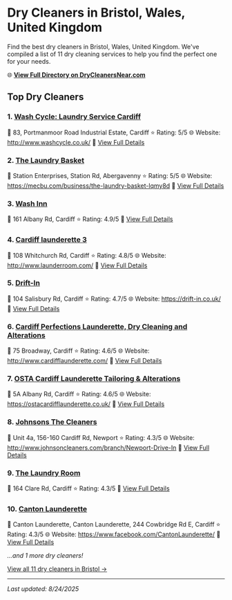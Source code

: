 # Dry Cleaners in Bristol, Wales, United Kingdom

Find the best dry cleaners in Bristol, Wales, United Kingdom. We've compiled a list of 11 dry cleaning services to help you find the perfect one for your needs.

🌐 **[View Full Directory on DryCleanersNear.com](https://drycleanersnear.com/city/United%20Kingdom/Wales/Bristol)**

## Top Dry Cleaners

### 1. [Wash Cycle: Laundry Service Cardiff](https://drycleanersnear.com/dryCleaner/68a52c855ea1ca1ba63a4fe9/wash-cycle-laundry-service-cardiff)
📍 83, Portmanmoor Road Industrial Estate, Cardiff
⭐ Rating: 5/5
🌐 Website: http://www.washcycle.co.uk/
🔗 [View Full Details](https://drycleanersnear.com/dryCleaner/68a52c855ea1ca1ba63a4fe9/wash-cycle-laundry-service-cardiff)

### 2. [The Laundry Basket](https://drycleanersnear.com/dryCleaner/68a52cdd5ea1ca1ba63a55cf/the-laundry-basket)
📍 Station Enterprises, Station Rd, Abergavenny
⭐ Rating: 5/5
🌐 Website: https://mecbu.com/business/the-laundry-basket-lqmy8d
🔗 [View Full Details](https://drycleanersnear.com/dryCleaner/68a52cdd5ea1ca1ba63a55cf/the-laundry-basket)

### 3. [Wash Inn](https://drycleanersnear.com/dryCleaner/68a52d1d5ea1ca1ba63a58b0/wash-inn)
📍 161 Albany Rd, Cardiff
⭐ Rating: 4.9/5
🔗 [View Full Details](https://drycleanersnear.com/dryCleaner/68a52d1d5ea1ca1ba63a58b0/wash-inn)

### 4. [Cardiff launderette 3](https://drycleanersnear.com/dryCleaner/68a52c775ea1ca1ba63a4ed9/cardiff-launderette-3)
📍 108 Whitchurch Rd, Cardiff
⭐ Rating: 4.8/5
🌐 Website: http://www.launderroom.com/
🔗 [View Full Details](https://drycleanersnear.com/dryCleaner/68a52c775ea1ca1ba63a4ed9/cardiff-launderette-3)

### 5. [Drift-In](https://drycleanersnear.com/dryCleaner/68a52c715ea1ca1ba63a4e0d/drift-in)
📍 104 Salisbury Rd, Cardiff
⭐ Rating: 4.7/5
🌐 Website: https://drift-in.co.uk/
🔗 [View Full Details](https://drycleanersnear.com/dryCleaner/68a52c715ea1ca1ba63a4e0d/drift-in)

### 6. [Cardiff Perfections Launderette, Dry Cleaning and Alterations](https://drycleanersnear.com/dryCleaner/68a52c735ea1ca1ba63a4e4d/cardiff-perfections-launderette-dry-cleaning-and-alterations)
📍 75 Broadway, Cardiff
⭐ Rating: 4.6/5
🌐 Website: http://www.cardifflaunderette.com/
🔗 [View Full Details](https://drycleanersnear.com/dryCleaner/68a52c735ea1ca1ba63a4e4d/cardiff-perfections-launderette-dry-cleaning-and-alterations)

### 7. [OSTA Cardiff Launderette Tailoring & Alterations](https://drycleanersnear.com/dryCleaner/68a52cb05ea1ca1ba63a547b/osta-cardiff-launderette-tailoring-alterations)
📍 5A Albany Rd, Cardiff
⭐ Rating: 4.6/5
🌐 Website: https://ostacardifflaunderette.co.uk/
🔗 [View Full Details](https://drycleanersnear.com/dryCleaner/68a52cb05ea1ca1ba63a547b/osta-cardiff-launderette-tailoring-alterations)

### 8. [Johnsons The Cleaners](https://drycleanersnear.com/dryCleaner/68a52c715ea1ca1ba63a4e2d/johnsons-the-cleaners)
📍 Unit 4a, 156-160 Cardiff Rd, Newport
⭐ Rating: 4.3/5
🌐 Website: http://www.johnsoncleaners.com/branch/Newport-Drive-In
🔗 [View Full Details](https://drycleanersnear.com/dryCleaner/68a52c715ea1ca1ba63a4e2d/johnsons-the-cleaners)

### 9. [The Laundry Room](https://drycleanersnear.com/dryCleaner/68a52c755ea1ca1ba63a4e9a/the-laundry-room)
📍 164 Clare Rd, Cardiff
⭐ Rating: 4.3/5
🔗 [View Full Details](https://drycleanersnear.com/dryCleaner/68a52c755ea1ca1ba63a4e9a/the-laundry-room)

### 10. [Canton Launderette](https://drycleanersnear.com/dryCleaner/68a52c795ea1ca1ba63a4f16/canton-launderette)
📍 Canton Launderette, Canton Launderette, 244 Cowbridge Rd E, Cardiff
⭐ Rating: 4.3/5
🌐 Website: https://www.facebook.com/CantonLaunderette/
🔗 [View Full Details](https://drycleanersnear.com/dryCleaner/68a52c795ea1ca1ba63a4f16/canton-launderette)


*...and 1 more dry cleaners!*

[View all 11 dry cleaners in Bristol →](https://drycleanersnear.com/city/United%20Kingdom/Wales/Bristol)

---

*Last updated: 8/24/2025*
